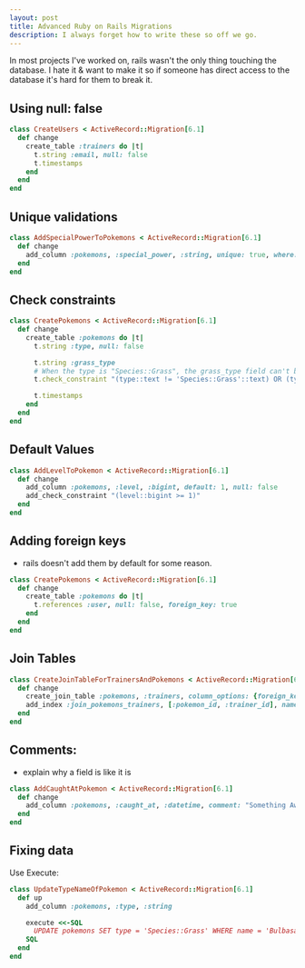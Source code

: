 ```yaml
---
layout: post
title: Advanced Ruby on Rails Migrations
description: I always forget how to write these so off we go.
---
```


In most projects I've worked on, rails wasn't the only thing touching the database. I hate it & want to make it so if someone has direct access to the database it's hard for them to break it.

## Using null: false

```ruby
class CreateUsers < ActiveRecord::Migration[6.1]
  def change
    create_table :trainers do |t|
      t.string :email, null: false
      t.timestamps
    end
  end
end
```

## Unique validations

```ruby
class AddSpecialPowerToPokemons < ActiveRecord::Migration[6.1]
  def change
    add_column :pokemons, :special_power, :string, unique: true, where: "((special_power)::text <> ''::text)"
  end
end
```

## Check constraints

```ruby
class CreatePokemons < ActiveRecord::Migration[6.1]
  def change
    create_table :pokemons do |t|
      t.string :type, null: false

      t.string :grass_type
	  # When the type is "Species::Grass", the grass_type field can't be blank.
      t.check_constraint "(type::text != 'Species::Grass'::text) OR (type::text = 'Species::Grass'::text AND grass_type::text <> ''::text)"

      t.timestamps
    end
  end
end
```

## Default Values

```ruby
class AddLevelToPokemon < ActiveRecord::Migration[6.1]
  def change
    add_column :pokemons, :level, :bigint, default: 1, null: false
	add_check_constraint "(level::bigint >= 1)"
  end
end
```


## Adding foreign keys

- rails doesn't add them by default for some reason.

```ruby
class CreatePokemons < ActiveRecord::Migration[6.1]
  def change
    create_table :pokemons do |t|
      t.references :user, null: false, foreign_key: true
	end
  end
end
```

## Join Tables

```ruby
class CreateJoinTableForTrainersAndPokemons < ActiveRecord::Migration[6.1]
  def change
    create_join_table :pokemons, :trainers, column_options: {foreign_key: true, null: false}, table_name: :join_pokemons_trainers
    add_index :join_pokemons_trainers, [:pokemon_id, :trainer_id], name: :index_join_pokemons_trainers
  end
end
```

## Comments:

- explain why a field is like it is

```ruby
class AddCaughtAtPokemon < ActiveRecord::Migration[6.1]
  def change
    add_column :pokemons, :caught_at, :datetime, comment: "Something Awesome"
  end
end
```

## Fixing data

Use Execute:

```ruby
class UpdateTypeNameOfPokemon < ActiveRecord::Migration[6.1]
  def up
    add_column :pokemons, :type, :string

    execute <<-SQL
      UPDATE pokemons SET type = 'Species::Grass' WHERE name = 'Bulbasaur';
    SQL
  end
end
```
